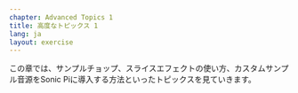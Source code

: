 ```yaml
---
chapter: Advanced Topics 1
title: 高度なトピックス 1
lang: ja
layout: exercise
---
```


この章では、サンプルチョップ、スライスエフェクトの使い方、カスタムサンプル音源をSonic Piに導入する方法といったトピックスを見ていきます。
